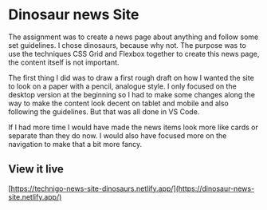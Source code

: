 # Dinosaur news Site
The assignment was to create a news page about anything and follow some set guidelines.
I chose dinosaurs, because why not. 
The purpose was to use the techniques CSS Grid and Flexbox together to create this news page, the content itself is not important.

The first thing I did was to draw a first rough draft on how I wanted the site to look on a paper with a pencil, analogue style. 
I only focused on the desktop version at the beginning so I had to make some changes along the way to make the content look decent on tablet and mobile and also following the guidelines. But that was all done in VS Code.

If I had more time I would have made the news items look more like cards or separate than they do now. I would also have focused more on the navigation to make that a bit more fancy. 


## View it live
[https://technigo-news-site-dinosaurs.netlify.app/](https://dinosaur-news-site.netlify.app/)

